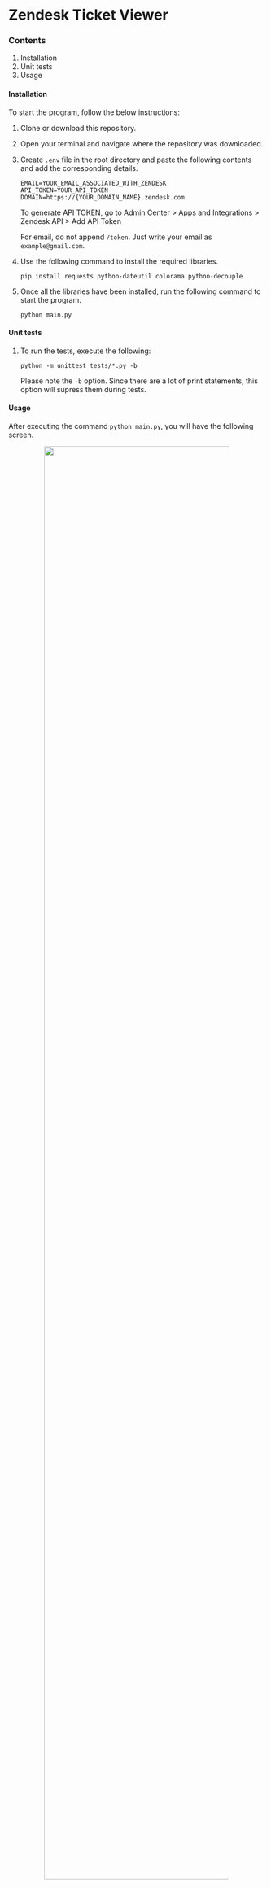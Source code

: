 # Zendesk Ticket Viewer

### Contents

1. Installation
2. Unit tests
3. Usage

#### Installation

To start the program, follow the below instructions:

1. Clone or download this repository.
2. Open your terminal and navigate where the repository was downloaded.
3. Create `.env` file in the root directory and paste the following contents and add the corresponding details.

   ```
   EMAIL=YOUR_EMAIL_ASSOCIATED_WITH_ZENDESK
   API_TOKEN=YOUR_API_TOKEN
   DOMAIN=https://{YOUR_DOMAIN_NAME}.zendesk.com
   ```

   To generate API TOKEN, go to Admin Center > Apps and Integrations > Zendesk API > Add API Token

   For email, do not append `/token`. Just write your email as `example@gmail.com`.

4. Use the following command to install the required libraries.
   ```
   pip install requests python-dateutil colorama python-decouple
   ```
5. Once all the libraries have been installed, run the following command to start the program.
   ```
   python main.py
   ```

#### Unit tests

1. To run the tests, execute the following:
   ```
   python -m unittest tests/*.py -b
   ```
   Please note the `-b` option. Since there are a lot of print statements, this option will supress them during tests.

#### Usage

After executing the command `python main.py`, you will have the following screen.

<p align="center">
<img src="https://i.imgur.com/kUQ3KEQ.jpeg" width="85%" align="center" />
</p>

Read the set of options displayed and hit the associated number to either page through the tickets or search a ticket by id.

Following are some of the screenshots.

<p align="center">
<img src="https://i.imgur.com/1yuS1FW.jpg" width="85%" />
</p>

<p align="center">
<img src="https://i.imgur.com/vkD0Eve.jpg" width="85%" />
</p>

<p align="center">
<img src="https://i.imgur.com/uQ0G3Sm.jpg" width="85%" />
</p>


<h2 align="center">
HAVE FUN
</h2>
